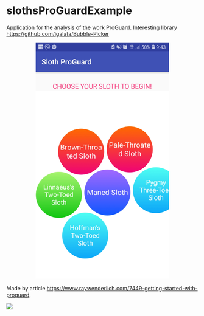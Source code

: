 # slothsProGuardExample
Application for the analysis of the work ProGuard. Interesting library https://github.com/igalata/Bubble-Picker
<p align="center">
  <img padding="24px" src="https://github.com/natalliarad/slothsProGuardExample/blob/master/Sloth%20ProGuard.jpg" width="350"/>
<p
Example ProGuard logs in the https://github.com/natalliarad/slothsProGuardExample/blob/master/proguard_log.txt.

Made by article https://www.raywenderlich.com/7449-getting-started-with-proguard.

![](slothsProguard.gif)
